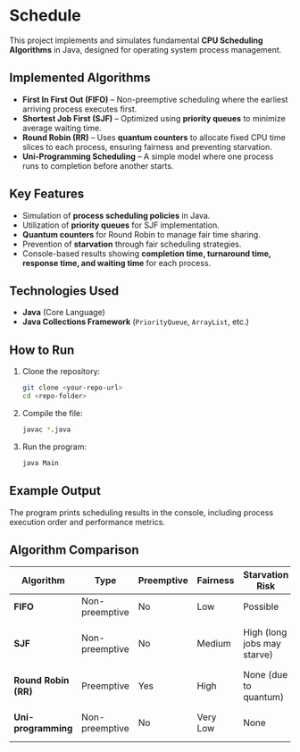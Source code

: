# Schedule 

This project implements and simulates fundamental **CPU Scheduling Algorithms** in Java, designed for operating system process management.  

## Implemented Algorithms  
- **First In First Out (FIFO)** – Non-preemptive scheduling where the earliest arriving process executes first.  
- **Shortest Job First (SJF)** – Optimized using **priority queues** to minimize average waiting time.  
- **Round Robin (RR)** – Uses **quantum counters** to allocate fixed CPU time slices to each process, ensuring fairness and preventing starvation.  
- **Uni-Programming Scheduling** – A simple model where one process runs to completion before another starts.  

## Key Features  
- Simulation of **process scheduling policies** in Java.  
- Utilization of **priority queues** for SJF implementation.  
- **Quantum counters** for Round Robin to manage fair time sharing.  
- Prevention of **starvation** through fair scheduling strategies.  
- Console-based results showing **completion time, turnaround time, response time, and waiting time** for each process.  

## Technologies Used  
- **Java** (Core Language)  
- **Java Collections Framework** (`PriorityQueue`, `ArrayList`, etc.)  

## How to Run  
1. Clone the repository:  
   ```bash
   git clone <your-repo-url>
   cd <repo-folder>
2. Compile the file:
   ```bash
   javac *.java
3. Run the program:
   ```bash
   java Main

## Example Output
The program prints scheduling results in the console, including process execution order and performance metrics.

## Algorithm Comparison  

| Algorithm            | Type            | Preemptive | Fairness | Starvation Risk              | Use Case Example              |
|----------------------|-----------------|------------|----------|-----------------------------|-------------------------------|
| **FIFO**             | Non-preemptive  | No         | Low      | Possible                    | Simple batch jobs             |
| **SJF**              | Non-preemptive  | No         | Medium   | High (long jobs may starve) | Minimizing average waiting time |
| **Round Robin (RR)** | Preemptive      | Yes        | High     | None (due to quantum)       | Time-sharing systems          |
| **Uni-programming**  | Non-preemptive  | No         | Very Low | None                        | Very simple OS models         |

